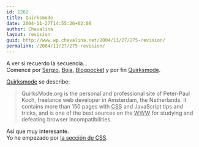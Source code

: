 ```yaml
---
id: 1262
title: Quirksmode
date: 2004-11-27T14:55:26+02:00
author: Chavalina
layout: revision
guid: http://www.wp.chavalina.net/2004/11/27/275-revision/
permalink: /2004/11/27/275-revision/
---
```

A ver si recuerdo la secuencia…  
Comencé por <a href="http://wp.xergio.net/conociendo-gente-i.html" target="_blank">Sergio</a>, <a href="http://www.tudi0s.net/lamateporunyogur/archivos/2004/11/23/formularios_sin_tablas/" target="_blank">Boja</a>, <a href="http://www.blogpocket.com/scripts/view.php?arch=posts0411&#038;articulo=verpermalink&#038;id=200411222" target="_blank">Blogpocket</a> y por fin <a href="http://www.quirksmode.org/css/forms.html" target="_blank">Quirksmode</a>.

<a href="http://www.quirksmode.org/" target="_blank">Quirksmode</a> se describe:

> QuirksMode.org is the personal and professional site of Peter-Paul Koch, freelance web developer in Amsterdam, the Netherlands. It contains more than 150 pages with <acronym title="Cascade Style Sheets">CSS</acronym> and JavaScript tips and tricks, and is one of the best sources on the <acronym title="World Wide Web">WWW</acronym> for studying and defeating browser incompatibilities. 

As&iacute; que muy interesante.  
Yo he empezado por <a href="http://www.quirksmode.org/css/contents.html" target="_blank">la sección de CSS</a>.
